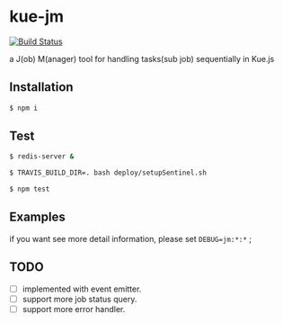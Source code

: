 # kue-jm
[![Build Status](https://travis-ci.org/ChopperLee2011/kue-jm.svg?branch=master)](https://travis-ci.org/ChopperLee2011/kue-jm)

  a J(ob) M(anager) tool for handling tasks(sub job) sequentially in Kue.js


## Installation

```sh
$ npm i
```

## Test

```sh
$ redis-server &

$ TRAVIS_BUILD_DIR=. bash deploy/setupSentinel.sh

$ npm test
```

## Examples
   if you want see more detail information, please set `DEBUG=jm:*:*` ;


## TODO
 - [ ] implemented with event emitter.
 - [ ] support more job status query.
 - [ ] support more error handler.